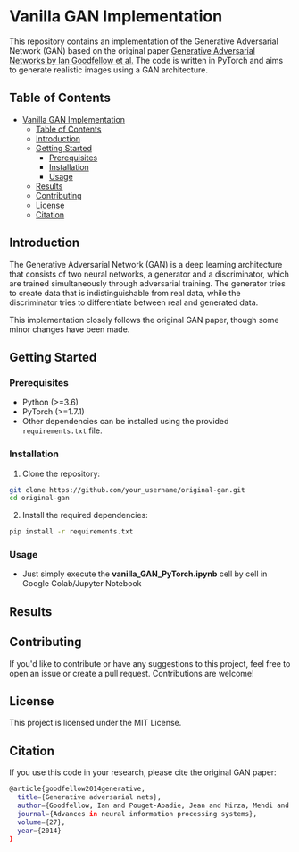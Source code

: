 # Vanilla GAN Implementation

This repository contains an implementation of the Generative Adversarial Network (GAN) based on the original paper [Generative Adversarial Networks by Ian Goodfellow et al.](https://arxiv.org/abs/1406.2661) 
The code is written in PyTorch and aims to generate realistic images using a GAN architecture.

## Table of Contents

- [Vanilla GAN Implementation](#vanilla-gan-implementation)
  - [Table of Contents](#table-of-contents)
  - [Introduction](#introduction)
  - [Getting Started](#getting-started)
    - [Prerequisites](#prerequisites)
    - [Installation](#installation)
    - [Usage](#usage)
  - [Results](#results)
  - [Contributing](#contributing)
  - [License](#license)
  - [Citation](#citation)

## Introduction

The Generative Adversarial Network (GAN) is a deep learning architecture that consists of two neural networks, a generator and a discriminator, which are trained simultaneously through adversarial training. The generator tries to create data that is indistinguishable from real data, while the discriminator tries to differentiate between real and generated data.

This implementation closely follows the original GAN paper, though some minor changes have been made. 
<!-- providing a solid foundation for understanding and experimenting with GANs. -->

## Getting Started

### Prerequisites

- Python (>=3.6)
- PyTorch (>=1.7.1)
- Other dependencies can be installed using the provided `requirements.txt` file.

### Installation

1. Clone the repository:

```bash
git clone https://github.com/your_username/original-gan.git
cd original-gan
```

2. Install the required dependencies:

```bash
pip install -r requirements.txt
```

### Usage
- Just simply execute the **vanilla_GAN_PyTorch.ipynb** cell by cell in Google Colab/Jupyter Notebook


## Results


## Contributing
If you'd like to contribute or have any suggestions to this project, feel free to open an issue or create a pull request. Contributions are welcome!


## License
This project is licensed under the MIT License.


## Citation
If you use this code in your research, please cite the original GAN paper:
```bash
@article{goodfellow2014generative,
  title={Generative adversarial nets},
  author={Goodfellow, Ian and Pouget-Abadie, Jean and Mirza, Mehdi and Xu, Bing and Warde-Farley, David and Ozair, Sherjil and Courville, Aaron and Bengio, Yoshua},
  journal={Advances in neural information processing systems},
  volume={27},
  year={2014}
}
```
